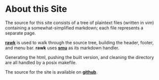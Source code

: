 About this Site
===============

The source for this site consists of a tree of plaintext files (written in 
vim) containing a somewhat-simplified markdown; each file represents a 
separate page.

**[rawk](http://rawk.brokenlcd.net)** is used to walk through the source tree, 
building the header, footer, and menu bar. **rawk** uses 
**[smu](http://s01.de/~tox/index.cgi/proj_smu)** as its markdown handler.

Generating the html, pushing the built version, and cleaning the directory 
are all handled by a posix makefile.

The source for the site is available on 
**[github](https://github.com/kisom/kyleisom.net)**.

